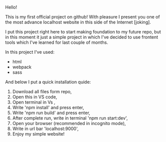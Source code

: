 Hello!

This is my first official project on github!
With pleasure I present you one of the most advance localhost website in this side of the Internet [joking].

I put this project right here to start making foundation to my future repo, but in this moment it just a simple project in which I've decided to use
frontent tools which I've learned for last couple of months.

In this project I've used:

- html
- webpack
- sass

And below I put a quick installation quide:

1. Download all files form repo,
2. Open this in VS code,
3. Open terminal in Vs ,
4. Write 'npm install' and press enter,
5. Write 'npm run build' and press enter,
6. After complete run, write in terminal 'npm run start:dev',
7. Open your browser (recommended in incognito mode),
8. Write in url bar 'localhost:9000',
9. Enjoy my simple website!
